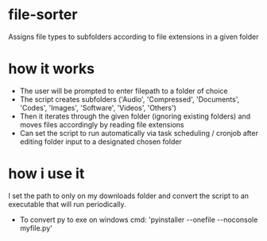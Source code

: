 # file-sorter
Assigns file types to subfolders according to file extensions in a given folder

# how it works
- The user will be prompted to enter filepath to a folder of choice
- The script creates subfolders ('Audio', 'Compressed', 'Documents', 'Codes', 'Images', 'Software', 'Videos', 'Others')
- Then it iterates through the given folder (ignoring existing folders) and moves files accordingly by reading file extensions
- Can set the script to run automatically via task scheduling / cronjob after editing folder input to a designated chosen folder

# how i use it
I set the path to only on my downloads folder and convert the script to an executable that will run periodically.
- To convert py to exe on windows cmd: 'pyinstaller --onefile --noconsole myfile.py'
